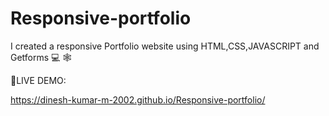 # Responsive-portfolio

I created a responsive Portfolio website using HTML,CSS,JAVASCRIPT and Getforms 💻 🕸

🌟LIVE DEMO: 

https://dinesh-kumar-m-2002.github.io/Responsive-portfolio/
